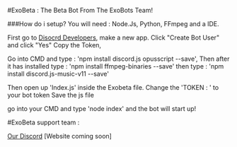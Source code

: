 #ExoBeta : The Beta Bot From The ExoBots Team!

###How do i setup?
You will need : Node.Js, Python, FFmpeg and a IDE.

First go to [Disocrd Developers](https://discordapp.com/developers),
make a new app.
Click "Create Bot User" and click "Yes"
Copy the Token,

Go into CMD and type : 'npm install discord.js opusscript --save',
Then after it has installed type : 'npm install ffmpeg-binaries --save'
then type : 'npm install discord.js-music-v11 --save'

Then open up 'Index.js' inside the Exobeta file.
Change the 'TOKEN : <TOKEN>' to your bot token
Save the js file

go into your CMD and type 'node index' and the bot will start up!

#ExoBeta support team :

[Our Discord](https://discord.gg/pfXHuf4)
[Website coming soon]